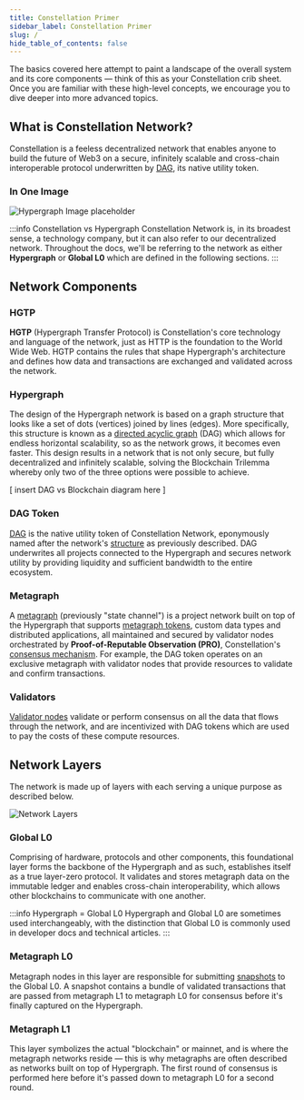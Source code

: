 ```yaml
---
title: Constellation Primer
sidebar_label: Constellation Primer
slug: /
hide_table_of_contents: false
---
```


The basics covered here attempt to paint a landscape of the overall system and its core components — think of this as your Constellation crib sheet. Once you are familiar with these high-level concepts, we encourage you to dive deeper into more advanced topics.

## What is Constellation Network?
Constellation is a feeless decentralized network that enables anyone to build the future of Web3 on a secure, infinitely scalable and cross-chain interoperable protocol underwritten by [DAG](/learn/advanced-concepts/DAG-Token), its native utility token.


### In One Image
![Hypergraph](/img/coreconcepts/hypergraph.jpeg)
Image placeholder

:::info Constellation vs Hypergraph
Constellation Network is, in its broadest sense, a technology company, but it can also refer to our decentralized network. Throughout the docs, we'll be referring to the network as either **Hypergraph** or **Global L0** which are defined in the following sections.
:::

## Network Components

### HGTP
 **HGTP** (Hypergraph Transfer Protocol) is Constellation's core technology and language of the network, just as HTTP is the foundation to the World Wide Web. HGTP contains the rules that shape Hypergraph's architecture and defines how data and transactions are exchanged and validated across the network.

### Hypergraph
The design of the Hypergraph network is based on a graph structure that looks like a set of dots (vertices) joined by lines (edges). More specifically, this structure is known as a [directed acyclic graph](/learn/advanced-concepts/DAG-structure) (DAG) which allows for endless horizontal scalability, so as the network grows, it becomes even faster. This design results in a network that is not only secure, but fully decentralized and infinitely scalable, solving the Blockchain Trilemma whereby only two of the three options were possible to achieve.

[ insert DAG vs Blockchain diagram here ]

### DAG Token
[DAG](/learn/advanced-concepts/DAG-Token) is the native utility token of Constellation Network, eponymously named after the network's [structure](/learn/advanced-concepts/DAG-structure) as previously described. DAG underwrites all projects connected to the Hypergraph and secures network utility by providing liquidity and sufficient bandwidth to the entire ecosystem.

### Metagraph
A [metagraph](/learn/advanced-concepts/metagraphs) (previously "state channel") is a project network built on top of the Hypergraph that supports [metagraph tokens](/metagraphs/metagraph-tokens/overview), custom data types and distributed applications, all maintained and secured by validator nodes orchestrated by **Proof-of-Reputable Observation (PRO)**, Constellation's [consensus mechanism](/metagraphs/concepts/consensus). For example, the DAG token operates on an exclusive metagraph with validator nodes that provide resources to validate and confirm transactions.

### Validators
[Validator nodes](/learn/advanced-concepts/validator-nodes) validate or perform consensus on all the data that flows through the network, and are incentivized with DAG tokens which are used to pay the costs of these compute resources.

## Network Layers
The network is made up of layers with each serving a unique purpose as described below.

![Network Layers](/img/learn/network-layers.png)

### Global L0
Comprising of hardware, protocols and other components, this foundational layer forms the backbone of the Hypergraph and as such, establishes itself as a true layer-zero protocol. It validates and stores metagraph data on the immutable ledger and enables cross-chain interoperability, which allows other blockchains to communicate with one another.

:::info Hypergraph = Global L0
Hypergraph and Global L0 are sometimes used interchangeably, with the distinction that Global L0 is commonly used in developer docs and technical articles. 
:::

### Metagraph L0
Metagraph nodes in this layer are responsible for submitting [snapshots](/metagraphs/concepts/snapshots) to the Global L0. A snapshot contains a bundle of validated transactions that are passed from metagraph L1 to metagraph L0 for consensus before it's finally captured on the Hypergraph.

### Metagraph L1
This layer symbolizes the actual "blockchain" or mainnet, and is where the metagraph networks reside — this is why metagraphs are often described as networks built on top of Hypergraph. The first round of consensus is performed here before it's passed down to metagraph L0 for a second round.
